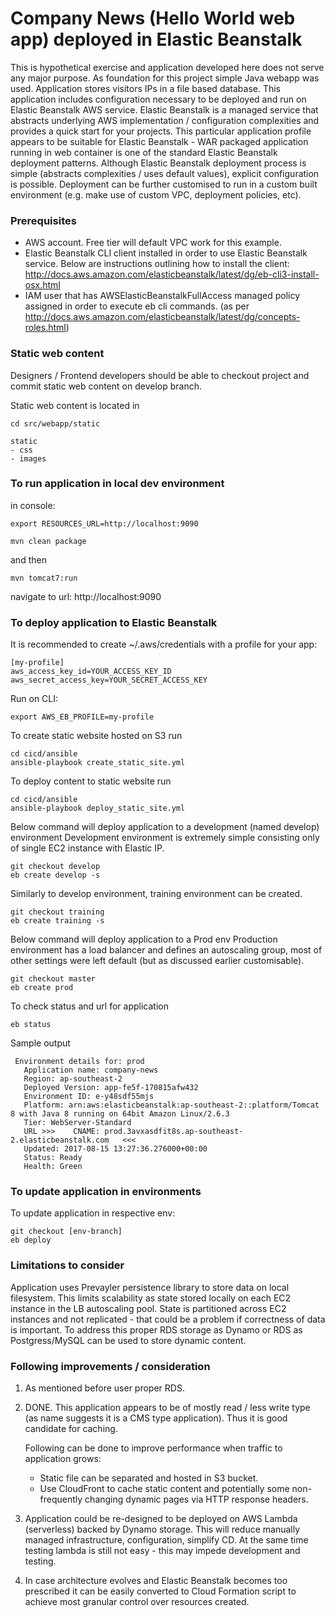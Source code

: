 Company News (Hello World web app) deployed in Elastic Beanstalk 
===============

This is hypothetical exercise and application developed here does not serve any major purpose.
As foundation for this project simple Java webapp was used. Application stores visitors IPs in a file based database.
This application includes configuration necessary to be deployed and run on Elastic Beanstalk AWS service. Elastic Beanstalk is a managed service that abstracts underlying AWS implementation / configuration complexities 
and provides a quick start for your projects. This particular application profile appears to be suitable for Elastic Beanstalk - WAR packaged application running in web container is one of the standard Elastic Beanstalk deployment patterns.
Although Elastic Beanstalk deployment process is simple (abstracts complexities / uses default values), explicit configuration is possible. Deployment can be further customised to run in a custom built environment (e.g. make use of custom VPC, deployment policies, etc).

### Prerequisites

* AWS account. Free tier will default VPC work for this example. 
* Elastic Beanstalk CLI client installed in order to use Elastic Beanstalk service. Below are instructions outlining how to install the client: http://docs.aws.amazon.com/elasticbeanstalk/latest/dg/eb-cli3-install-osx.html
* IAM user that has AWSElasticBeanstalkFullAccess managed policy assigned in order to execute eb cli commands. (as per http://docs.aws.amazon.com/elasticbeanstalk/latest/dg/concepts-roles.html)

### Static web content

Designers / Frontend developers should be able to checkout project and commit static web content on develop branch.

Static web content is located in

    cd src/webapp/static
        
    static
    - css
    - images


### To run application in local dev environment 


in console:

    export RESOURCES_URL=http://localhost:9090
    
    mvn clean package
    
    
and then

    mvn tomcat7:run

navigate to url: http://localhost:9090
    
### To deploy application to Elastic Beanstalk

It is recommended to create ~/.aws/credentials with a profile for your app:

    [my-profile]
    aws_access_key_id=YOUR_ACCESS_KEY_ID
    aws_secret_access_key=YOUR_SECRET_ACCESS_KEY

Run on CLI:

    export AWS_EB_PROFILE=my-profile

To create static website hosted on S3 run

    cd cicd/ansible
    ansible-playbook create_static_site.yml
    
To deploy content to static website run
    
    cd cicd/ansible
    ansible-playbook deploy_static_site.yml 

Below command will deploy application to a development (named develop) environment
Development environment is extremely simple consisting only of single EC2 instance with Elastic IP.

    git checkout develop
    eb create develop -s

Similarly to develop environment, training environment can be created.

    git checkout training
    eb create training -s

Below command will deploy application to a Prod env
Production environment has a load balancer and defines an autoscaling group, most of other settings were left default (but as discussed earlier customisable).
    
    git checkout master
    eb create prod

To check status and url for application
    
    eb status
    
Sample output

     Environment details for: prod
       Application name: company-news
       Region: ap-southeast-2
       Deployed Version: app-fe5f-170815afw432
       Environment ID: e-y48sdf55mjs
       Platform: arn:aws:elasticbeanstalk:ap-southeast-2::platform/Tomcat 8 with Java 8 running on 64bit Amazon Linux/2.6.3
       Tier: WebServer-Standard
       URL >>>    CNAME: prod.3avxasdfit8s.ap-southeast-2.elasticbeanstalk.com   <<<
       Updated: 2017-08-15 13:27:36.276000+00:00
       Status: Ready
       Health: Green   
       
### To update application in environments

To update application in respective env:

    git checkout [env-branch]
    eb deploy
    
### Limitations to consider

Application uses Prevayler persistence library to store data on local filesystem. This limits scalability as state stored locally on each EC2 instance in the LB autoscaling pool. State is partitioned across EC2 instances and not replicated - that could be a problem if correctness of data is important. 
To address this proper RDS storage as Dynamo or RDS as Postgress/MySQL can be used to store dynamic content.

### Following improvements / consideration

1. As mentioned before user proper RDS.

2. DONE. This application appears to be of mostly read / less write type (as name suggests it is a CMS type application). 
Thus it is good candidate for caching. 

    Following can be done to improve performance when traffic to application grows: 

    * Static file can be separated and hosted in S3 bucket.
    * Use CloudFront to cache static content and potentially some non-frequently changing dynamic pages via HTTP response headers.

3. Application could be re-designed to be deployed on AWS Lambda (serverless) backed by Dynamo storage. This will reduce manually managed infrastructure, configuration, simplify CD. At the same time testing lambda is still not easy - this may impede development and testing.
4. In case architecture evolves and Elastic Beanstalk becomes too prescribed it can be easily converted to Cloud Formation script to achieve most granular control over resources created.
